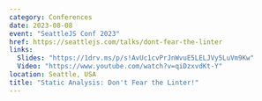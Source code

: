 ```yaml
---
category: Conferences
date: 2023-08-08
event: "SeattleJS Conf 2023"
href: https://seattlejs.com/talks/dont-fear-the-linter
links:
  Slides: "https://1drv.ms/p/s!AvUc1cvPrJnWvuE5LELJVy5LuVm9Kw"
  Video: "https://www.youtube.com/watch?v=qiDzxvdKt-Y"
location: Seattle, USA
title: "Static Analysis: Don't Fear the Linter!"
---
```

